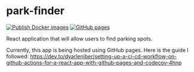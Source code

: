 # park-finder
[![Publish Docker images](https://github.com/SpotTroop/web-app/actions/workflows/main.yml/badge.svg)](https://github.com/SpotTroop/web-app/actions/workflows/main.yml)
[![GitHub pages](https://github.com/SpotTroop/web-app/actions/workflows/node.js.yml/badge.svg)](https://github.com/SpotTroop/web-app/actions/workflows/node.js.yml)

React application that will allow users to find parking spots.

Currently, this app is being hosted using GitHub pages. Here is the guide I followed:
https://dev.to/dyarleniber/setting-up-a-ci-cd-workflow-on-github-actions-for-a-react-app-with-github-pages-and-codecov-4hnp
